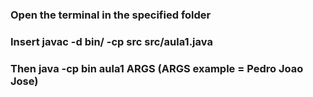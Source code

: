 ### Open the terminal in the specified folder

### Insert javac -d bin/ -cp src src/aula1.java

### Then java -cp bin aula1 ARGS (ARGS example = Pedro Joao Jose)

